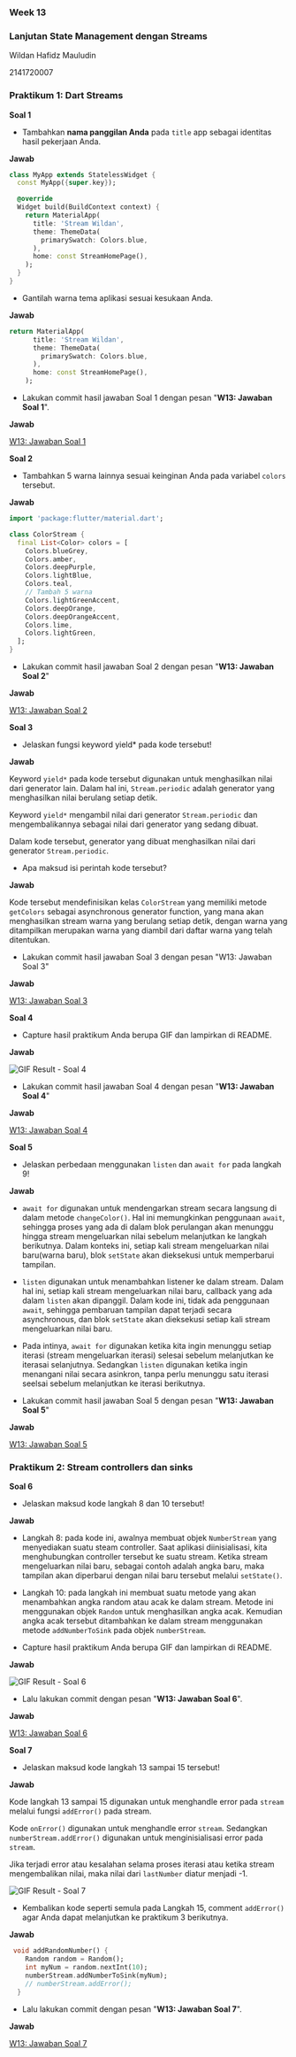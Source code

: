 ### Week 13

### Lanjutan State Management dengan Streams

Wildan Hafidz Mauludin

2141720007

### Praktikum 1: Dart Streams

**Soal 1**

- Tambahkan **nama panggilan Anda** pada `title` app sebagai identitas hasil pekerjaan Anda.

**Jawab**

```dart
class MyApp extends StatelessWidget {
  const MyApp({super.key});

  @override
  Widget build(BuildContext context) {
    return MaterialApp(
      title: 'Stream Wildan',
      theme: ThemeData(
        primarySwatch: Colors.blue,
      ),
      home: const StreamHomePage(),
    );
  }
}
```

- Gantilah warna tema aplikasi sesuai kesukaan Anda.

**Jawab**

```dart
return MaterialApp(
      title: 'Stream Wildan',
      theme: ThemeData(
        primarySwatch: Colors.blue,
      ),
      home: const StreamHomePage(),
    );
```

- Lakukan commit hasil jawaban Soal 1 dengan pesan "**W13: Jawaban Soal 1**".

**Jawab**

[W13: Jawaban Soal 1](https://github.com/nikoshaa/2141720007-mobile-2023/commit/d3d35324ee622a15d18b294f3a462a1210ad9400)

**Soal 2**

- Tambahkan 5 warna lainnya sesuai keinginan Anda pada variabel `colors` tersebut.

**Jawab**

```dart
import 'package:flutter/material.dart';

class ColorStream {
  final List<Color> colors = [
    Colors.blueGrey,
    Colors.amber,
    Colors.deepPurple,
    Colors.lightBlue,
    Colors.teal,
    // Tambah 5 warna
    Colors.lightGreenAccent,
    Colors.deepOrange,
    Colors.deepOrangeAccent,
    Colors.lime,
    Colors.lightGreen,
  ];
}
```

- Lakukan commit hasil jawaban Soal 2 dengan pesan "**W13: Jawaban Soal 2**"

**Jawab**

[W13: Jawaban Soal 2](https://github.com/nikoshaa/2141720007-mobile-2023/commit/5557361e38674d71ed66dfcc38fc4fe905615f2c)

**Soal 3**

- Jelaskan fungsi keyword yield\* pada kode tersebut!

**Jawab**

Keyword `yield*` pada kode tersebut digunakan untuk menghasilkan nilai dari generator lain. Dalam hal ini, `Stream.periodic` adalah generator yang menghasilkan nilai berulang setiap detik.

Keyword `yield*` mengambil nilai dari generator `Stream.periodic` dan mengembalikannya sebagai nilai dari generator yang sedang dibuat.

Dalam kode tersebut, generator yang dibuat menghasilkan nilai dari generator `Stream.periodic`.

- Apa maksud isi perintah kode tersebut?

**Jawab**

Kode tersebut mendefinisikan kelas `ColorStream` yang memiliki metode `getColors` sebagai asynchronous generator function, yang mana akan menghasilkan stream warna yang berulang setiap detik, dengan warna yang ditampilkan merupakan warna yang diambil dari daftar warna yang telah ditentukan.

- Lakukan commit hasil jawaban Soal 3 dengan pesan "W13: Jawaban Soal 3"

**Jawab**

[W13: Jawaban Soal 3](https://github.com/nikoshaa/2141720007-mobile-2023/commit/200c62aa386e87e7ec520a149775f337a8b88d8f)

**Soal 4**

- Capture hasil praktikum Anda berupa GIF dan lampirkan di README.

**Jawab**

![GIF Result - Soal 4](docs/task/result-soal-4.gif)

- Lakukan commit hasil jawaban Soal 4 dengan pesan "**W13: Jawaban Soal 4**"

**Jawab**

[W13: Jawaban Soal 4](https://github.com/nikoshaa/2141720007-mobile-2023/commit/204f44913b0d5ec82b3549ae177bfd846cf618d0)

**Soal 5**

- Jelaskan perbedaan menggunakan `listen` dan `await for` pada langkah 9!

**Jawab**

- `await for` digunakan untuk mendengarkan stream secara langsung di dalam metode `changeColor()`. Hal ini memungkinkan penggunaan `await`, sehingga proses yang ada di dalam blok perulangan akan menunggu hingga stream mengeluarkan nilai sebelum melanjutkan ke langkah berikutnya. Dalam konteks ini, setiap kali stream mengeluarkan nilai baru(warna baru), blok `setState` akan dieksekusi untuk memperbarui tampilan.

- `listen` digunakan untuk menambahkan listener ke dalam stream. Dalam hal ini, setiap kali stream mengeluarkan nilai baru, callback yang ada dalam `listen` akan dipanggil. Dalam kode ini, tidak ada penggunaan `await`, sehingga pembaruan tampilan dapat terjadi secara asynchronous, dan blok `setState` akan dieksekusi setiap kali stream mengeluarkan nilai baru.

- Pada intinya, `await for` digunakan ketika kita ingin menunggu setiap iterasi (stream mengeluarkan iterasi) selesai sebelum melanjutkan ke iterasai selanjutnya. Sedangkan `listen` digunakan ketika ingin menangani nilai secara asinkron, tanpa perlu menunggu satu iterasi seelsai sebelum melanjutkan ke iterasi berikutnya.

- Lakukan commit hasil jawaban Soal 5 dengan pesan "**W13: Jawaban Soal 5**"

**Jawab**

[W13: Jawaban Soal 5](https://github.com/nikoshaa/2141720007-mobile-2023/commit/daaae14d4d936e6ebbab2c22e2dd1f26fbdd07e4)

### Praktikum 2: Stream controllers dan sinks

**Soal 6**

- Jelaskan maksud kode langkah 8 dan 10 tersebut!

**Jawab**

- Langkah 8: pada kode ini, awalnya membuat objek `NumberStream` yang menyediakan suatu steam controller. Saat aplikasi diinisialisasi, kita menghubungkan controller tersebut ke suatu stream. Ketika stream mengeluarkan nilai baru, sebagai contoh adalah angka baru, maka tampilan akan diperbarui dengan nilai baru tersebut melalui `setState()`.

- Langkah 10: pada langkah ini membuat suatu metode yang akan menambahkan angka random atau acak ke dalam stream. Metode ini menggunakan objek `Random` untuk menghasilkan angka acak. Kemudian angka acak tersebut ditambahkan ke dalam stream menggunakan metode `addNumberToSink` pada objek `numberStream`.

- Capture hasil praktikum Anda berupa GIF dan lampirkan di README.

**Jawab**

![GIF Result - Soal 6](docs/task/result-soal-6.gif)

- Lalu lakukan commit dengan pesan "**W13: Jawaban Soal 6**".

**Jawab**

[W13: Jawaban Soal 6](https://github.com/nikoshaa/2141720007-mobile-2023/commit/d9d8a37a036ee735f05bd3e615da594dca17e422)

**Soal 7**

- Jelaskan maksud kode langkah 13 sampai 15 tersebut!

**Jawab**

Kode langkah 13 sampai 15 digunakan untuk menghandle error pada `stream` melalui fungsi `addError()` pada stream.

Kode `onError()` digunakan untuk menghandle error `stream`. Sedangkan `numberStream.addError()` digunakan untuk menginisialisasi error pada `stream`.

Jika terjadi error atau kesalahan selama proses iterasi atau ketika stream mengembalikan nilai, maka nilai dari `lastNumber` diatur menjadi -1.

![GIF Result - Soal 7](docs/task/result-soal-7.gif)

- Kembalikan kode seperti semula pada Langkah 15, comment `addError()` agar Anda dapat melanjutkan ke praktikum 3 berikutnya.

**Jawab**

```dart
 void addRandomNumber() {
    Random random = Random();
    int myNum = random.nextInt(10);
    numberStream.addNumberToSink(myNum);
    // numberStream.addError();
  }
```

- Lalu lakukan commit dengan pesan "**W13: Jawaban Soal 7**".

**Jawab**

[W13: Jawaban Soal 7]()
